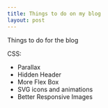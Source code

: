 ```yaml
---
title: Things to do on my blog
layout: post
---
```


Things to do for the blog

CSS:
<ul>
  <li>Parallax</li>
  <li>Hidden Header</li>
  <li>More Flex Box</li>
  <li>SVG icons and animations</li>
  <li>Better Responsive Images</li>
</ul>

